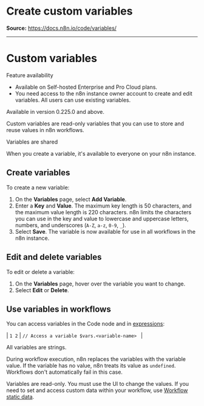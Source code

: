 # Create custom variables

**Source:** https://docs.n8n.io/code/variables/

---

# Custom variables

Feature availability

- Available on Self-hosted Enterprise and Pro Cloud plans.
- You need access to the n8n instance owner account to create and edit variables. All users can use existing variables.

Available in version 0.225.0 and above.

Custom variables are read-only variables that you can use to store and reuse values in n8n workflows.

Variables are shared

When you create a variable, it's available to everyone on your n8n instance.

## Create variables

To create a new variable:

1. On the **Variables** page, select **Add Variable**.
2. Enter a **Key** and **Value**. The maximum key length is 50 characters, and the maximum value length is 220 characters. n8n limits the characters you can use in the key and value to lowercase and uppercase letters, numbers, and underscores (`A-Z`, `a-z`, `0-9`, `_`).
3. Select **Save**. The variable is now available for use in all workflows in the n8n instance.

## Edit and delete variables

To edit or delete a variable:

1. On the **Variables** page, hover over the variable you want to change.
2. Select **Edit** or **Delete**.

## Use variables in workflows

You can access variables in the Code node and in [expressions](../../glossary/#expression-n8n):

| ``` 1 2 ``` | ``` // Access a variable $vars.<variable-name>  ``` |

All variables are strings.

During workflow execution, n8n replaces the variables with the variable value. If the variable has no value, n8n treats its value as `undefined`. Workflows don't automatically fail in this case.

Variables are read-only. You must use the UI to change the values. If you need to set and access custom data within your workflow, use [Workflow static data](../cookbook/builtin/get-workflow-static-data/).
